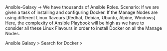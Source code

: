 Ansible-Galaxy → We have thousands of Ansible Roles. 
Scenario:
If we are given a task of installing and configuring Docker. If the Manage Nodes are using different Linux flavours [Redhat, Debian, Ubuntu, Alpine, Windows]. 
Here, the complexity of Ansible Playbook will be high as we have to consider all these Linux Flavours in order to install Docker on all the Manage Nodes.

Ansible Galaxy > Search for Docker > 

